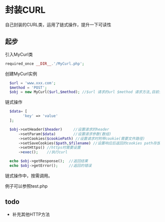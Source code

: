 # 封装CURL

  自己封装的CURL类，运用了链式操作，提升一下可读性

## 起步

  引入MyCurl类

```php
required_once __DIR__.'/MyCurl.php';
```

  创建MyCurl实例

```php
  $url = 'www.xxx.com';
  $method = 'POST'; 
  $obj = new MyCurl($url,$method); //$url 请求的url $method 请求方法,目前仅支持GET和POST
```

  链式操作

```php
  $data= [
        'key' => 'value'
  ];

  $obj->setHeader($header)     //设置请求的header
      ->setParam($data)        //设置请求参数(数组) 
      ->setCookies($cookiePath) //设置请求时附带cookie(需要文件路径)
      ->setSaveCookies($path,$filename) //设置响应后返回的cookies path存放的路径  $filename 存放的文件名
      ->setHttps() //https时需要设置
      ->exec();    //执行curl

  echo $obj->getResponse();  //返回结果
  echo $obj->getError();     //返回的错误
```

  链式操作中，按需调用。

  例子可以参照test.php

## todo
  * 补充其他HTTP方法